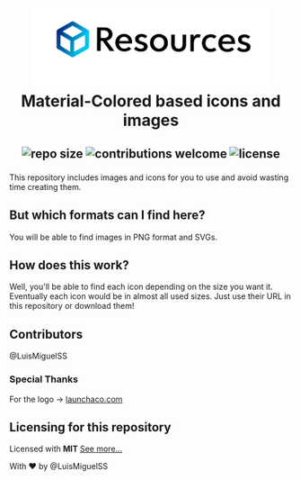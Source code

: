 <!--Heading-->
<h1 align="center">
  <br>
  <a href="https://github.com/LuisMiguelss/resources"><img src="https://raw.githubusercontent.com/LuisMiguelSS/resources/master/site/resources.png" alt="Resources" width="420"></a>
  <br>
  Material-Colored based icons and images
  <br>
</h1>

<!--Badges-->
<h2 align="center">

![repo size](https://img.shields.io/github/repo-size/LuisMiguelSS/resources.svg?colorB=brightgreen)
![contributions welcome](https://img.shields.io/badge/contributions-welcome-brightgreen.svg?style=flat)
![license](https://img.shields.io/badge/license-MIT-blue.svg)

</h2>
This repository includes images and icons for you to use and avoid wasting time creating them.

## But which formats can I find here?
You will be able to find images in PNG format and SVGs.

## How does this work?
Well, you'll be able to find each icon depending on the size you want it. Eventually each icon would be in almost all used sizes. Just use their URL in this repository or download them!

## Contributors
@LuisMiguelSS

### Special Thanks
For the logo -> [launchaco.com](https://www.launchaco.com/)

## Licensing for this repository
Licensed with **MIT** [See more...](https://github.com/LuisMiguelSS/resources/blob/master/LICENSE)


With :heart: by @LuisMiguelSS
